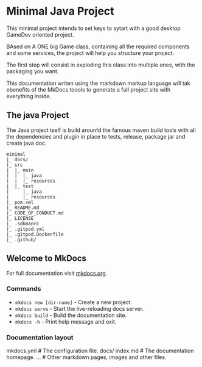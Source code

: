 # Minimal Java Project

This minimal project intends to set keys to sytart with a good desktop GameDev oriented project.

BAsed on A ONE big Game class, containing all the required components and some services, the project will help you
structure your project.

The first step will consist in exploding this class into multiple ones, with the packaging you want.

This documentation writen using the markdown markup language will tak ebenefits of the MkDocs toools to generate a full
project site with everything inside.

## The java Project

The Java project tself is build arounfd the famous maven build tools with all the dependencies and plugin in place to
tests, release, package jar and create java doc.

```plaintext
minimal
|_ docs/
|_ src
|  |_ main
|  |  |_ java
|  |  |_ resources
|  |_ test
|     |_ java
|     |_ resources
|_ pom.xml
|_ README.md
|_ CODE_OF_CONDUCT.md
|_ LICENSE
|_ .sdkmanrc
|_ .gitpod.yml
|_ .gitpod.Dockerfile
|_ .github/
```

## Welcome to MkDocs

For full documentation visit [mkdocs.org](https://www.mkdocs.org).

### Commands

- `mkdocs new [dir-name]` - Create a new project.
- `mkdocs serve` - Start the live-reloading docs server.
- `mkdocs build` - Build the documentation site.
- `mkdocs -h` - Print help message and exit.

### Documentation layout

mkdocs.yml # The configuration file.
docs/
index.md # The documentation homepage.
... # Other markdown pages, images and other files.
